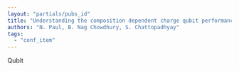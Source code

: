 ```yaml
---
layout: "partials/pubs_id"
title: "Understanding the composition dependent charge qubit performance of a dual-gate AlxGa1-xAs nanowire FET"
authors: "N. Paul, B. Nag Chowdhury, S. Chattopadhyay"
tags:
  - "conf_item"
---
```

Qubit